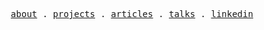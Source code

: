 <p align="center">
  <samp>
    <a href="https://gzhel.vercel.app/">about</a> .
    <a href="https://gzhel.vercel.app/projects">projects</a> .
    <a href="https://gzhel.vercel.app/coming-soon">articles</a> .    
    <a href="https://gzhel.vercel.app/coming-soon">talks</a> .
    <a href="https://www.linkedin.com/in/gzhel/">linkedin</a>
  </samp>
</p>
